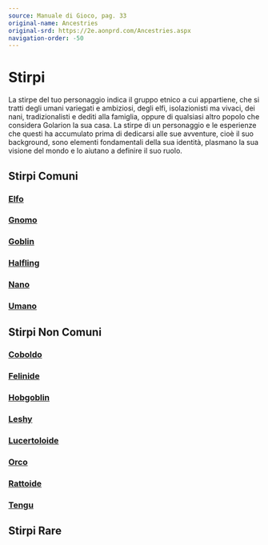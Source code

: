 ```yaml
---
source: Manuale di Gioco, pag. 33
original-name: Ancestries
original-srd: https://2e.aonprd.com/Ancestries.aspx
navigation-order: -50
---
```


# Stirpi

La stirpe del tuo personaggio indica il gruppo etnico a cui appartiene, che si
tratti degli umani variegati e ambiziosi, degli elfi, isolazionisti ma vivaci,
dei nani, tradizionalisti e dediti alla famiglia, oppure di qualsiasi altro
popolo che considera Golarion la sua casa. La stirpe di un personaggio e le
esperienze che questi ha accumulato prima di dedicarsi alle sue avventure, cioè
il suo background, sono elementi fondamentali della sua identità, plasmano la
sua visione del mondo e lo aiutano a definire il suo ruolo.

## Stirpi Comuni

### [Elfo](/stirpi/elfo)

### [Gnomo](/stirpi/gnomo)

### [Goblin](/stirpi/goblin)

### [Halfling](/stirpi/halfling)

### [Nano](/stirpi/nano)

### [Umano](/stirpi/umano)

## Stirpi Non Comuni

### [Coboldo](/stirpi/coboldo)

### [Felinide](/stirpi/felinide)

### [Hobgoblin](/stirpi/hobgoblin)

### [Leshy](/stirpi/leshy)

### [Lucertoloide](/stirpi/lucertoloide)

### [Orco](/stirpi/orco)

### [Rattoide](/stirpi/rattoide)

### [Tengu](/stirpi/tengu)

## Stirpi Rare
